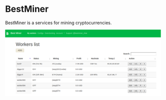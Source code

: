 # BestMiner

BestMiner is a services for mining cryptocurrencies.

![BestMiner](https://raw.githubusercontent.com/bestchanges/hellomoto22/master/bm-smaple.png)
